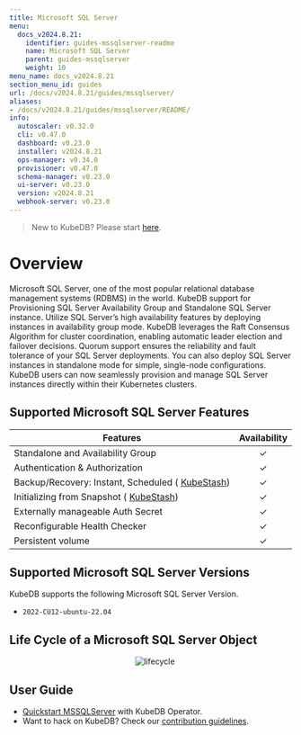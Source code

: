 ```yaml
---
title: Microsoft SQL Server
menu:
  docs_v2024.8.21:
    identifier: guides-mssqlserver-readme
    name: Microsoft SQL Server
    parent: guides-mssqlserver
    weight: 10
menu_name: docs_v2024.8.21
section_menu_id: guides
url: /docs/v2024.8.21/guides/mssqlserver/
aliases:
- /docs/v2024.8.21/guides/mssqlserver/README/
info:
  autoscaler: v0.32.0
  cli: v0.47.0
  dashboard: v0.23.0
  installer: v2024.8.21
  ops-manager: v0.34.0
  provisioner: v0.47.0
  schema-manager: v0.23.0
  ui-server: v0.23.0
  version: v2024.8.21
  webhook-server: v0.23.0
---
```


> New to KubeDB? Please start [here](/docs/v2024.8.21/README).

# Overview

Microsoft SQL Server, one of the most popular relational database management systems (RDBMS) in the world. KubeDB support for Provisioning SQL Server Availability Group and Standalone SQL Server instance. Utilize SQL Server’s high availability features by deploying instances in availability group mode. KubeDB leverages the Raft Consensus Algorithm for cluster coordination, enabling automatic leader election and failover decisions. Quorum support ensures the reliability and fault tolerance of your SQL Server deployments. You can also deploy SQL Server instances in standalone mode for simple, single-node configurations. KubeDB users can now seamlessly provision and manage SQL Server instances directly within their Kubernetes clusters.

## Supported Microsoft SQL Server Features

| Features                                                                   | Availability |
|----------------------------------------------------------------------------|:------------:|
| Standalone and Availability Group                                          |   &#10003;   |
| Authentication & Authorization                                             |   &#10003;   |
| Backup/Recovery: Instant, Scheduled ( [KubeStash](https://kubestash.com/)) |   &#10003;   |
| Initializing from Snapshot ( [KubeStash](https://kubestash.com/))          |   &#10003;   |
| Externally manageable Auth Secret                                          |   &#10003;   |
| Reconfigurable Health Checker                                              |   &#10003;   |
| Persistent volume                                                          |   &#10003;   | 


## Supported Microsoft SQL Server Versions

KubeDB supports the following Microsoft SQL Server Version.
- `2022-CU12-ubuntu-22.04`

## Life Cycle of a Microsoft SQL Server Object

<!---
ref : https://cacoo.com/diagrams/4PxSEzhFdNJRIbIb/0281B
--->

<p align="center">
  <img alt="lifecycle"  src="/docs/v2024.8.21/guides/mssqlserver/images/mssqlserver-lifecycle.png" >
</p>

## User Guide

- [Quickstart MSSQLServer](/docs/v2024.8.21/guides/mssqlserver/quickstart/quickstart) with KubeDB Operator.
- Want to hack on KubeDB? Check our [contribution guidelines](/docs/v2024.8.21/CONTRIBUTING).